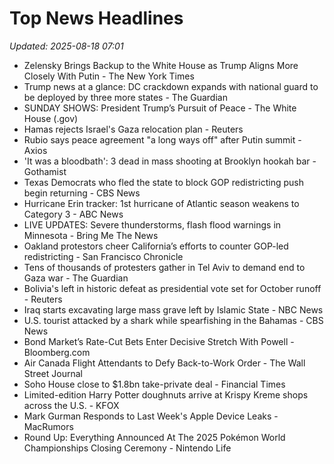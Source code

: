 # Top News Headlines

_Updated: 2025-08-18 07:01_

- Zelensky Brings Backup to the White House as Trump Aligns More Closely With Putin - The New York Times
- Trump news at a glance: DC crackdown expands with national guard to be deployed by three more states - The Guardian
- SUNDAY SHOWS: President Trump’s Pursuit of Peace - The White House (.gov)
- Hamas rejects Israel's Gaza relocation plan - Reuters
- Rubio says peace agreement "a long ways off" after Putin summit - Axios
- 'It was a bloodbath': 3 dead in mass shooting at Brooklyn hookah bar - Gothamist
- Texas Democrats who fled the state to block GOP redistricting push begin returning - CBS News
- Hurricane Erin tracker: 1st hurricane of Atlantic season weakens to Category 3 - ABC News
- LIVE UPDATES: Severe thunderstorms, flash flood warnings in Minnesota - Bring Me The News
- Oakland protestors cheer California’s efforts to counter GOP-led redistricting - San Francisco Chronicle
- Tens of thousands of protesters gather in Tel Aviv to demand end to Gaza war - The Guardian
- Bolivia's left in historic defeat as presidential vote set for October runoff - Reuters
- Iraq starts excavating large mass grave left by Islamic State - NBC News
- U.S. tourist attacked by a shark while spearfishing in the Bahamas - CBS News
- Bond Market’s Rate-Cut Bets Enter Decisive Stretch With Powell - Bloomberg.com
- Air Canada Flight Attendants to Defy Back-to-Work Order - The Wall Street Journal
- Soho House close to $1.8bn take-private deal - Financial Times
- Limited-edition Harry Potter doughnuts arrive at Krispy Kreme shops across the U.S. - KFOX
- Mark Gurman Responds to Last Week's Apple Device Leaks - MacRumors
- Round Up: Everything Announced At The 2025 Pokémon World Championships Closing Ceremony - Nintendo Life